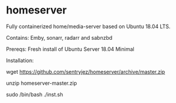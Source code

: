 # homeserver
Fully containerized home/media-server based on Ubuntu 18.04 LTS.

Contains: 
Emby, sonarr, radarr and sabnzbd

Prereqs: 
Fresh install of Ubuntu Server 18.04 Minimal

Installation:

wget https://github.com/sentryjez/homeserver/archive/master.zip

unzip homeserver-master.zip

sudo /bin/bash ./inst.sh

